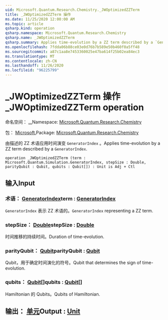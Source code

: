 ```yaml
---
uid: Microsoft.Quantum.Research.Chemistry._JWOptimizedZZTerm
title: _JWOptimizedZZTerm 操作
ms.date: 11/25/2020 12:00:00 AM
ms.topic: article
qsharp.kind: operation
qsharp.namespace: Microsoft.Quantum.Research.Chemistry
qsharp.name: _JWOptimizedZZTerm
qsharp.summary: Applies time-evolution by a ZZ term described by a `GeneratorIndex`.
ms.openlocfilehash: 7fdda06b88ce03e0d76b7b589e50b460f0a5ff48
ms.sourcegitcommit: a87c1aa8e7453360025e47ba614f25b02ea84ec3
ms.translationtype: MT
ms.contentlocale: zh-CN
ms.lasthandoff: 11/26/2020
ms.locfileid: "96225799"
---
```

# <a name="_jwoptimizedzzterm-operation"></a><span data-ttu-id="7114b-102">_JWOptimizedZZTerm 操作</span><span class="sxs-lookup"><span data-stu-id="7114b-102">_JWOptimizedZZTerm operation</span></span>

<span data-ttu-id="7114b-103">命名空间： [...](xref:Microsoft.Quantum.Research.Chemistry)</span><span class="sxs-lookup"><span data-stu-id="7114b-103">Namespace: [Microsoft.Quantum.Research.Chemistry](xref:Microsoft.Quantum.Research.Chemistry)</span></span>

<span data-ttu-id="7114b-104">包： [Microsoft.](https://nuget.org/packages/Microsoft.Quantum.Research.Chemistry)</span><span class="sxs-lookup"><span data-stu-id="7114b-104">Package: [Microsoft.Quantum.Research.Chemistry](https://nuget.org/packages/Microsoft.Quantum.Research.Chemistry)</span></span>


<span data-ttu-id="7114b-105">由描述的 ZZ 术语应用时间演变 `GeneratorIndex` 。</span><span class="sxs-lookup"><span data-stu-id="7114b-105">Applies time-evolution by a ZZ term described by a `GeneratorIndex`.</span></span>

```qsharp
operation _JWOptimizedZZTerm (term : Microsoft.Quantum.Simulation.GeneratorIndex, stepSize : Double, parityQubit : Qubit, qubits : Qubit[]) : Unit is Adj + Ctl
```


## <a name="input"></a><span data-ttu-id="7114b-106">输入</span><span class="sxs-lookup"><span data-stu-id="7114b-106">Input</span></span>

### <a name="term--generatorindex"></a><span data-ttu-id="7114b-107">术语： [GeneratorIndex](xref:Microsoft.Quantum.Simulation.GeneratorIndex)</span><span class="sxs-lookup"><span data-stu-id="7114b-107">term : [GeneratorIndex](xref:Microsoft.Quantum.Simulation.GeneratorIndex)</span></span>

<span data-ttu-id="7114b-108">`GeneratorIndex` 表示 ZZ 术语的。</span><span class="sxs-lookup"><span data-stu-id="7114b-108">`GeneratorIndex` representing a ZZ term.</span></span>


### <a name="stepsize--double"></a><span data-ttu-id="7114b-109">stepSize： [Double](xref:microsoft.quantum.lang-ref.double)</span><span class="sxs-lookup"><span data-stu-id="7114b-109">stepSize : [Double](xref:microsoft.quantum.lang-ref.double)</span></span>

<span data-ttu-id="7114b-110">时间推移的持续时间。</span><span class="sxs-lookup"><span data-stu-id="7114b-110">Duration of time-evolution.</span></span>


### <a name="parityqubit--qubit"></a><span data-ttu-id="7114b-111">parityQubit： [Qubit](xref:microsoft.quantum.lang-ref.qubit)</span><span class="sxs-lookup"><span data-stu-id="7114b-111">parityQubit : [Qubit](xref:microsoft.quantum.lang-ref.qubit)</span></span>

<span data-ttu-id="7114b-112">Qubit，用于确定时间演化的符号。</span><span class="sxs-lookup"><span data-stu-id="7114b-112">Qubit that determines the sign of time-evolution.</span></span>


### <a name="qubits--qubit"></a><span data-ttu-id="7114b-113">qubits： [Qubit](xref:microsoft.quantum.lang-ref.qubit)[]</span><span class="sxs-lookup"><span data-stu-id="7114b-113">qubits : [Qubit](xref:microsoft.quantum.lang-ref.qubit)[]</span></span>

<span data-ttu-id="7114b-114">Hamiltonian 的 Qubits。</span><span class="sxs-lookup"><span data-stu-id="7114b-114">Qubits of Hamiltonian.</span></span>



## <a name="output--unit"></a><span data-ttu-id="7114b-115">输出： [单元](xref:microsoft.quantum.lang-ref.unit)</span><span class="sxs-lookup"><span data-stu-id="7114b-115">Output : [Unit](xref:microsoft.quantum.lang-ref.unit)</span></span>

